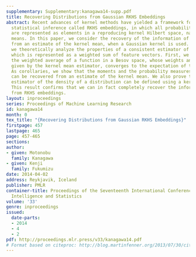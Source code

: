 ```yaml
---
supplementary: Supplementary:kanagawa14-supp.pdf
title: Recovering Distributions from Gaussian RKHS Embeddings
abstract: Recent advances of kernel methods have yielded a framework for nonparametric
  statistical inference called RKHS embeddings, in which all probability distributions
  are represented as elements in a reproducing kernel Hilbert space, namely kernel
  means. In this paper, we consider the recovery of the information of a distribution
  from an estimate of the kernel mean, when a Gaussian kernel is used. To this end,
  we theoretically analyze the properties of a consistent estimator of a kernel mean,
  which is represented as a weighted sum of feature vectors. First, we prove that
  the weighted average of a function in a Besov space, whose weights and samples are
  given by the kernel mean estimator, converges to the expectation of the function.
  As corollaries, we show that the moments and the probability measures on intervals
  can be recovered from an estimate of the kernel mean. We also prove that a consistent
  estimator of the density of a distribution can be defined using a kernel mean estimator.
  This result confirms that we can in fact completely recover the information of distributions
  from RKHS embeddings.
layout: inproceedings
series: Proceedings of Machine Learning Research
id: kanagawa14
month: 0
tex_title: "{Recovering Distributions from Gaussian RKHS Embeddings}"
firstpage: 457
lastpage: 465
page: 457-465
sections: 
author:
- given: Motonobu
  family: Kanagawa
- given: Kenji
  family: Fukumizu
date: 2014-04-02
address: Reykjavik, Iceland
publisher: PMLR
container-title: Proceedings of the Seventeenth International Conference on Artificial
  Intelligence and Statistics
volume: '33'
genre: inproceedings
issued:
  date-parts:
  - 2014
  - 4
  - 2
pdf: http://proceedings.mlr.press/v33/kanagawa14.pdf
# Format based on citeproc: http://blog.martinfenner.org/2013/07/30/citeproc-yaml-for-bibliographies/
---
```

